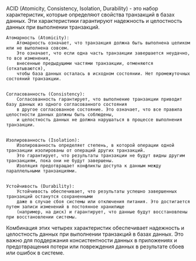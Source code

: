 ACID (Atomicity, Consistency, Isolation, Durability) - это набор характеристик, которые определяют свойства транзакций
в базах данных. Эти характеристики гарантируют надежность и целостность данных при выполнении транзакций.


    Атомарность (Atomicity):
        Атомарность означает, что транзакция должна быть выполнена целиком или не выполнена совсем. 
        Это означает, что если одна часть транзакции завершается неудачно, то все изменения, 
        внесенные предыдущими частями транзакции, отменяются (откатываются), 
        чтобы база данных осталась в исходном состоянии. Нет промежуточных состояний транзакции.


    Согласованность (Consistency):
        Согласованность гарантирует, что выполнение транзакции приводит базу данных из одного согласованного состояния 
        в другое согласованное состояние. Это означает, что все правила целостности данных должны быть соблюдены, 
        и целостность данных не должна нарушаться в процессе выполнения транзакции.


    Изолированность (Isolation):
        Изолированность определяет степень, в которой операции одной транзакции изолированы от операций других транзакций. 
        Это гарантирует, что результаты транзакции не будут видны другим транзакциям, пока они не будут завершены. 
        Изоляция предотвращает конфликты доступа к данным между параллельными транзакциями.


    Устойчивость (Durability):
        Устойчивость обеспечивает, что результаты успешно завершенных транзакций останутся сохраненными 
        даже в случае сбоя системы или отключения питания. Это достигается путем записи изменений в постоянное хранилище 
        (например, на диск) и гарантирует, что данные будут восстановлены при восстановлении системы.


Комбинация этих четырех характеристик обеспечивает надежность и целостность данных при выполнении транзакций 
в базах данных. Это важно для поддержания консистентности данных в приложениях и предотвращения потери 
или повреждения данных в результате сбоев или ошибок в системе.
